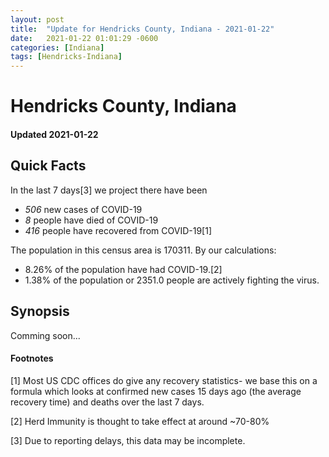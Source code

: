 ```yaml
---
layout: post
title:  "Update for Hendricks County, Indiana - 2021-01-22"
date:   2021-01-22 01:01:29 -0600
categories: [Indiana]
tags: [Hendricks-Indiana]
---
```


# Hendricks County, Indiana
#### Updated 2021-01-22

## Quick Facts

In the last 7 days[3] we project there have been
- *506* new cases of COVID-19
- *8* people have died of COVID-19
- *416* people have recovered from COVID-19[1]

The population in this census area is 170311. By our calculations:
- 8.26% of the population have had COVID-19.[2]
- 1.38% of the population or 2351.0 people are actively fighting the virus.

## Synopsis

Comming soon...


#### Footnotes

[1] Most US CDC offices do give any recovery statistics- we base this on a formula which looks at confirmed new cases
15 days ago (the average recovery time) and deaths over the last 7 days.

[2] Herd Immunity is thought to take effect at around ~70-80%

[3] Due to reporting delays, this data may be incomplete.
 
    